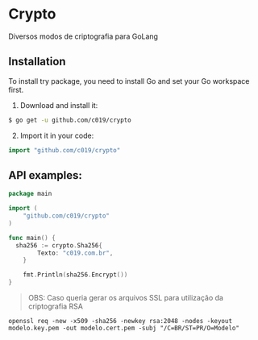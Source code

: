 # Crypto

Diversos modos de criptografia para GoLang

## Installation

To install try package, you need to install Go and set your Go workspace first.

1. Download and install it:

```sh
$ go get -u github.com/c019/crypto
```

2. Import it in your code:

```go
import "github.com/c019/crypto"
```

## API examples:

```go
package main

import (
	"github.com/c019/crypto"
)

func main() {
  sha256 := crypto.Sha256{
		Texto: "c019.com.br",
	}

	fmt.Println(sha256.Encrypt())
}
```

> OBS: Caso queria gerar os arquivos SSL para utilização da criptografia RSA
```shell
openssl req -new -x509 -sha256 -newkey rsa:2048 -nodes -keyout modelo.key.pem -out modelo.cert.pem -subj "/C=BR/ST=PR/O=Modelo"
```
